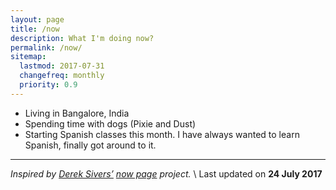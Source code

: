 ```yaml
---
layout: page
title: /now
description: What I'm doing now?
permalink: /now/
sitemap:
  lastmod: 2017-07-31
  changefreq: monthly
  priority: 0.9
---
```



 * Living in Bangalore, India
 * Spending time with dogs (Pixie and Dust)
 * Starting Spanish classes this month. I have always wanted to learn Spanish, finally got around to it.

---
*Inspired by <a href="https://sivers.org/now" target="_blank">Derek Sivers’</a> <a href="http://nownownow.com/" target="_blank">now page</a>  project.* \\
Last updated on **24 July 2017**